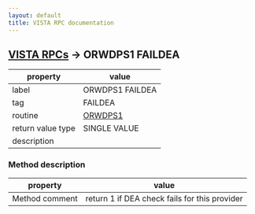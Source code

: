 ```yaml
---
layout: default
title: VISTA RPC documentation
---
```




## [VISTA RPCs](TableOfContent.md) &#8594; ORWDPS1 FAILDEA 

 property | value 
--- | --- 
 label | ORWDPS1 FAILDEA
 tag | FAILDEA
 routine | [ORWDPS1](http://code.osehra.org/dox/Routine_ORWDPS1_source.html)
 return value type | SINGLE VALUE
 description | 


### Method description

 property | value 
--- | --- 
 Method comment | return 1 if DEA check fails for this provider